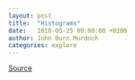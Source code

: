 ```yaml
---
layout: post
title:  "Histograms"
date:   2018-05-25 09:00:00 +0200
author: John Burn Murdoch
categories: explore
---
```


<div class="fullwidth">
  <p id="viewof-threshold"></p>
  <div id="chart"></div>
</div>

<script type="module">

  // NOTEBOOK CONFIGURATION
  import notebook from "https://api.observablehq.com/d/6e56831344136167.js";
  const renders = {
    "viewof threshold": "#viewof-threshold",
    "chart": "#chart",
  };

  // BOILERPLATE
  import {Inspector, Runtime} from "https://unpkg.com/@observablehq/notebook-runtime@2?module";
  for (let i in renders) {
    let s = renders[i], a = s.match(/^\w+/);
    if (a) {
      renders[i] = document.createElement(a[0]);
      target.appendChild(renders[i]);
      if (a = s.match(/\.(\w+)$/))
        renders[i].className = a[1]; 
    }
    else
      renders[i] = document.querySelector(renders[i]);
  }
  Runtime.load(notebook, (variable) => {
    if (renders[variable.name]) {
      return new Inspector(renders[variable.name]);
    } else {
      // return true; // uncomment to run hidden cells
    }
  });
</script>


<style>
/* https://css-tricks.com/full-width-containers-limited-width-parents/ */
.fullwidth {
  width: 100vw;
  position: relative;
  left: 50%;
  right: 50%;
  margin-left: -50vw;
  margin-right: -50vw;
}
.observablehq--error { color: red }
#visual { min-height: 40vw }
</style>


[Source](https://observablehq.com/@johnburnmurdoch/histograms)